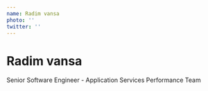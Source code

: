 ```yaml
---
name: Radim vansa
photo: ''
twitter: ''
---
```

# Radim vansa 

Senior Software Engineer - Application Services Performance Team